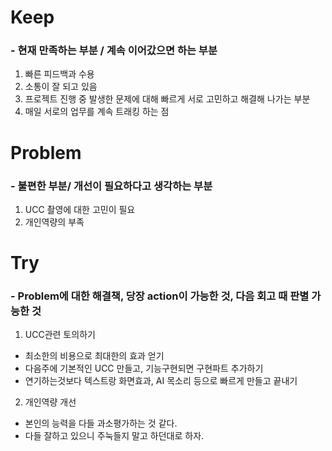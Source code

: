 # Keep

### - 현재 만족하는 부분 / 계속 이어갔으면 하는 부분

1. 빠른 피드백과 수용
2. 소통이 잘 되고 있음
3. 프로젝트 진행 중 발생한 문제에 대해 빠르게 서로 고민하고 해결해 나가는 부분
4. 매일 서로의 업무를 계속 트래킹 하는 점

# Problem

### - 불편한 부분/ 개선이 필요하다고 생각하는 부분

1. UCC 촬영에 대한 고민이 필요
2. 개인역량의 부족

# Try

### - Problem에 대한 해결책, 당장 action이 가능한 것, 다음 회고 때 판별 가능한 것

1. UCC관련 토의하기

- 최소한의 비용으로 최대한의 효과 얻기
- 다음주에 기본적인 UCC 만들고, 기능구현되면 구현파트 추가하기
- 연기하는것보다 텍스트랑 화면효과, AI 목소리 등으로 빠르게 만들고 끝내기

2. 개인역량 개선

- 본인의 능력을 다들 과소평가하는 것 같다.
- 다들 잘하고 있으니 주눅들지 말고 하던대로 하자.
